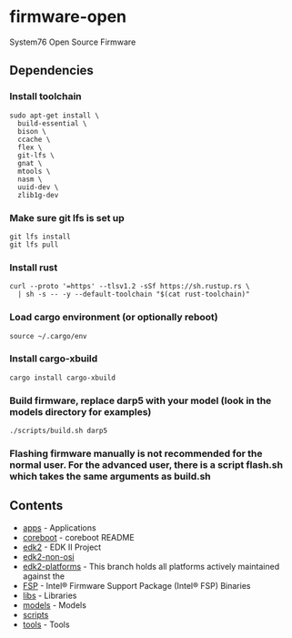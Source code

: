 # firmware-open

System76 Open Source Firmware

## Dependencies

### Install toolchain
```
sudo apt-get install \
  build-essential \
  bison \
  ccache \
  flex \
  git-lfs \
  gnat \
  mtools \
  nasm \
  uuid-dev \
  zlib1g-dev
```

### Make sure git lfs is set up
```
git lfs install
git lfs pull
```

### Install rust
```
curl --proto '=https' --tlsv1.2 -sSf https://sh.rustup.rs \
  | sh -s -- -y --default-toolchain "$(cat rust-toolchain)"
```

### Load cargo environment (or optionally reboot)
```
source ~/.cargo/env
```

### Install cargo-xbuild
```
cargo install cargo-xbuild
```

### Build firmware, replace darp5 with your model (look in the models directory for examples)
```
./scripts/build.sh darp5
```

### Flashing firmware manually is not recommended for the normal user. For the advanced user, there is a script flash.sh which takes the same arguments as build.sh

## Contents

- [apps](./apps) - Applications
- [coreboot](https://github.com/system76/coreboot.git) - coreboot README
- [edk2](https://github.com/system76/edk2.git) - EDK II Project
- [edk2-non-osi](https://github.com/tianocore/edk2-non-osi.git)
- [edk2-platforms](https://github.com/system76/edk2-platforms.git) - This branch holds all platforms actively maintained against the
- [FSP](https://github.com/IntelFsp/FSP.git) - Intel® Firmware Support Package (Intel® FSP) Binaries
- [libs](./libs) - Libraries
- [models](./models) - Models
- [scripts](./scripts)
- [tools](./tools) - Tools
